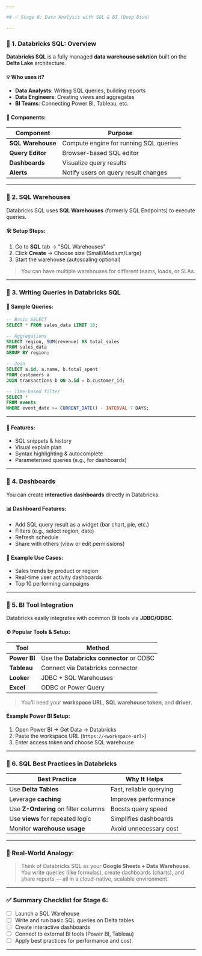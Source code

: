 ```yaml
---

## ✅ Stage 6: Data Analysis with SQL & BI (Deep Dive)

---
```


### 🔹 1. Databricks SQL: Overview

**Databricks SQL** is a fully managed **data warehouse solution** built on the **Delta Lake** architecture.

#### 💡 Who uses it?

* **Data Analysts**: Writing SQL queries, building reports
* **Data Engineers**: Creating views and aggregates
* **BI Teams**: Connecting Power BI, Tableau, etc.

#### 🧱 Components:

| Component         | Purpose                                |
| ----------------- | -------------------------------------- |
| **SQL Warehouse** | Compute engine for running SQL queries |
| **Query Editor**  | Browser-based SQL editor               |
| **Dashboards**    | Visualize query results                |
| **Alerts**        | Notify users on query result changes   |

---

### 🔹 2. SQL Warehouses

Databricks SQL uses **SQL Warehouses** (formerly SQL Endpoints) to execute queries.

#### 🛠️ Setup Steps:

1. Go to **SQL** tab → "SQL Warehouses"
2. Click **Create** → Choose size (Small/Medium/Large)
3. Start the warehouse (autoscaling optional)

> You can have multiple warehouses for different teams, loads, or SLAs.

---

### 🔹 3. Writing Queries in Databricks SQL

#### 🧪 Sample Queries:

```sql
-- Basic SELECT
SELECT * FROM sales_data LIMIT 10;

-- Aggregations
SELECT region, SUM(revenue) AS total_sales
FROM sales_data
GROUP BY region;

-- Join
SELECT a.id, a.name, b.total_spent
FROM customers a
JOIN transactions b ON a.id = b.customer_id;

-- Time-based filter
SELECT *
FROM events
WHERE event_date >= CURRENT_DATE() - INTERVAL 7 DAYS;
```

---

#### 🧰 Features:

* SQL snippets & history
* Visual explain plan
* Syntax highlighting & autocomplete
* Parameterized queries (e.g., for dashboards)

---

### 🔹 4. Dashboards

You can create **interactive dashboards** directly in Databricks.

#### 📊 Dashboard Features:

* Add SQL query result as a widget (bar chart, pie, etc.)
* Filters (e.g., select region, date)
* Refresh schedule
* Share with others (view or edit permissions)

#### 📘 Example Use Cases:

* Sales trends by product or region
* Real-time user activity dashboards
* Top 10 performing campaigns

---

### 🔹 5. BI Tool Integration

Databricks easily integrates with common BI tools via **JDBC/ODBC**.

#### ⚙️ Popular Tools & Setup:

| Tool         | Method                                   |
| ------------ | ---------------------------------------- |
| **Power BI** | Use the **Databricks connector** or ODBC |
| **Tableau**  | Connect via Databricks connector         |
| **Looker**   | JDBC + SQL Warehouses                    |
| **Excel**    | ODBC or Power Query                      |

> You’ll need your **workspace URL**, **SQL warehouse token**, and **driver**.

#### Example Power BI Setup:

1. Open Power BI → Get Data → Databricks
2. Paste the workspace URL (`https://<workspace-url>`)
3. Enter access token and choose SQL warehouse

---

### 🔹 6. SQL Best Practices in Databricks

| Best Practice                        | Why It Helps            |
| ------------------------------------ | ----------------------- |
| Use **Delta Tables**                 | Fast, reliable querying |
| Leverage **caching**                 | Improves performance    |
| Use **Z-Ordering** on filter columns | Boosts query speed      |
| Use **views** for repeated logic     | Simplifies dashboards   |
| Monitor **warehouse usage**          | Avoid unnecessary cost  |

---

### 📘 Real-World Analogy:

> Think of Databricks SQL as your **Google Sheets + Data Warehouse**. You write queries (like formulas), create dashboards (charts), and share reports — all in a cloud-native, scalable environment.

---

### ✅ Summary Checklist for Stage 6:

* [ ] Launch a SQL Warehouse
* [ ] Write and run basic SQL queries on Delta tables
* [ ] Create interactive dashboards
* [ ] Connect to external BI tools (Power BI, Tableau)
* [ ] Apply best practices for performance and cost

---



